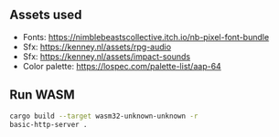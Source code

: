 ## Assets used

- Fonts: https://nimblebeastscollective.itch.io/nb-pixel-font-bundle
- Sfx: https://kenney.nl/assets/rpg-audio
- Sfx: https://kenney.nl/assets/impact-sounds
- Color palette: https://lospec.com/palette-list/aap-64

## Run WASM

```sh
cargo build --target wasm32-unknown-unknown -r
basic-http-server .
```
